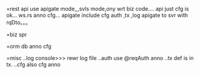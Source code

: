 


=rest api
use apigate mode,,,svls mode,ony wrt biz code....
api just cfg is ok...    ws.rs anno cfg...
apigate include cfg auth ,tx ,log
apigate to svr  with rqDto。。。


=biz  spr

=orm    db anno cfg

=misc
..log   console>>> rewr log file
..auth use @reqAuth anno
..tx def is in tx. 
..cfg also cfg anno